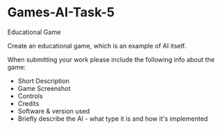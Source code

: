 # Games-AI-Task-5
Educational Game

Create an educational game, which is an example of AI itself.

When submitting your work please include the following info about the game:
- Short Description
- Game Screenshot
- Controls
- Credits
- Software & version used
- Briefly describe the AI - what type it is and how it's implemented
